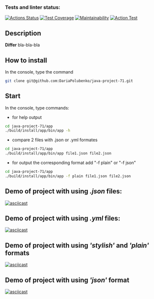 ### Tests and linter status:
[![Actions Status](https://github.com/DariaPolubenko/java-project-71/actions/workflows/hexlet-check.yml/badge.svg)](https://github.com/DariaPolubenko/java-project-71/actions)
[![Test Coverage](https://api.codeclimate.com/v1/badges/2e9106abf701b80f8eb4/test_coverage)](https://codeclimate.com/github/DariaPolubenko/java-project-71/test_coverage)
[![Maintainability](https://api.codeclimate.com/v1/badges/2e9106abf701b80f8eb4/maintainability)](https://codeclimate.com/github/DariaPolubenko/java-project-71/maintainability)
[![Action Test](https://github.com/DariaPolubenko/java-project-71/actions/workflows/main.yml/badge.svg)](https://github.com/DariaPolubenko/java-project-71/actions)


## Description
**Differ** bla-bla-bla


## How to install
In the console, type the command
```bash
git clone git@github.com:DariaPolubenko/java-project-71.git
```

## Start
In the console, type commands:


- for help output
```bash
cd java-project-71/app
./build/install/app/bin/app -h
```


- compare 2 files with .json or .yml formates
```bash
cd java-project-71/app
./build/install/app/bin/app file1.json file2.json
```


- for output the corresponding format add "-f plain" or "-f json" 
```bash
cd java-project-71/app
./build/install/app/bin/app -f plain file1.json file2.json
```


## Demo of project with using _.json_ files:
[![asciicast](https://asciinema.org/a/655854.svg)](https://asciinema.org/a/655854)

## Demo of project with using _.yml_ files:
[![asciicast](https://asciinema.org/a/656766.svg)](https://asciinema.org/a/656766)

## Demo of project with using _'stylish'_ and _'plain'_ formats
[![asciicast](https://asciinema.org/a/657005.svg)](https://asciinema.org/a/657005)

## Demo of project with using _'json'_ format
[![asciicast](https://asciinema.org/a/657254.svg)](https://asciinema.org/a/657254)



